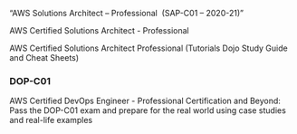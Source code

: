 “AWS Solutions Architect – Professional  (SAP-C01 – 2020-21)”

	
AWS Certified Solutions Architect - Professional

AWS Certified Solutions Architect Professional
(Tutorials Dojo Study Guide and Cheat Sheets)



### DOP-C01	
AWS Certified DevOps Engineer - Professional Certification and Beyond: Pass the DOP-C01 exam and prepare for the real world using case studies and real-life examples
